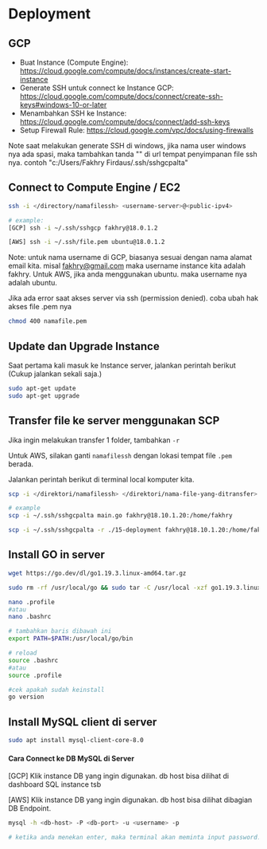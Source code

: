 # Deployment

## GCP
* Buat Instance (Compute Engine): https://cloud.google.com/compute/docs/instances/create-start-instance
* Generate SSH untuk connect ke Instance GCP: https://cloud.google.com/compute/docs/connect/create-ssh-keys#windows-10-or-later
* Menambahkan SSH ke Instance: https://cloud.google.com/compute/docs/connect/add-ssh-keys
* Setup Firewall Rule: https://cloud.google.com/vpc/docs/using-firewalls

Note saat melakukan generate SSH di windows, jika nama user windows nya ada spasi, maka tambahkan tanda "" di url tempat penyimpanan file ssh nya.
contoh "c:/Users/Fakhry Firdaus/.ssh/sshgcpalta"

## Connect to Compute Engine / EC2
```bash
ssh -i </directory/namafilessh> <username-server>@<public-ipv4>

# example:
[GCP] ssh -i ~/.ssh/sshgcp fakhry@18.0.1.2

[AWS] ssh -i ~/.ssh/file.pem ubuntu@18.0.1.2
```
Note: untuk nama username di GCP, biasanya sesuai dengan nama alamat email kita. misal fakhry@gmail.com
maka username instance kita adalah fakhry.
Untuk AWS, jika anda menggunakan ubuntu. maka username nya adalah ubuntu.

Jika ada error saat akses server via ssh (permission denied). coba ubah hak akses file .pem nya
```bash
chmod 400 namafile.pem
```

## Update dan Upgrade Instance
Saat pertama kali masuk ke Instance server, jalankan perintah berikut (Cukup jalankan sekali saja.)
```bash
sudo apt-get update
sudo apt-get upgrade
```

## Transfer file ke server menggunakan SCP
Jika ingin melakukan transfer 1 folder, tambahkan `-r`

Untuk AWS, silakan ganti `namafilessh` dengan lokasi tempat file `.pem` berada.

Jalankan perintah berikut di terminal local komputer kita.
```bash
scp -i </direktori/namafilessh> </direktori/nama-file-yang-ditransfer> <username-server>@<public-ipv4>:/home/<username>

# example
scp -i ~/.ssh/sshgcpalta main.go fakhry@18.10.1.20:/home/fakhry

scp -i ~/.ssh/sshgcpalta -r ./15-deployment fakhry@18.10.1.20:/home/fakhry
```

## Install GO in server
```bash
wget https://go.dev/dl/go1.19.3.linux-amd64.tar.gz

sudo rm -rf /usr/local/go && sudo tar -C /usr/local -xzf go1.19.3.linux-amd64.tar.gz

nano .profile 
#atau 
nano .bashrc

# tambahkan baris dibawah ini
export PATH=$PATH:/usr/local/go/bin

# reload
source .bashrc
#atau
source .profile

#cek apakah sudah keinstall
go version
```

## Install MySQL client di server
```bash
sudo apt install mysql-client-core-8.0
```
#### Cara Connect ke DB MySQL di Server
[GCP] Klik instance DB yang ingin digunakan. db host bisa dilihat di dashboard SQL instance tsb

[AWS] Klik instance DB yang ingin digunakan. db host bisa dilihat dibagian DB Endpoint.
```bash
mysql -h <db-host> -P <db-port> -u <username> -p

# ketika anda menekan enter, maka terminal akan meminta input password. anda harus memasukkan password db anda.
```